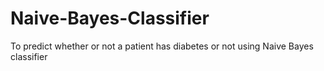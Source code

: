 # Naive-Bayes-Classifier
 To predict whether or not a patient has diabetes or not using Naive Bayes classifier
